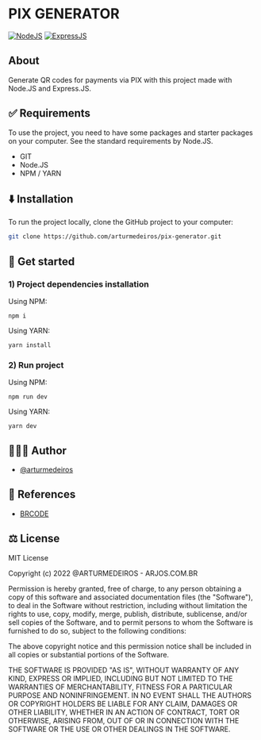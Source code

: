 # PIX GENERATOR

[![NodeJS](https://img.shields.io/badge/Node.JS-000?style=for-the-badge&logo=Node.js)](https://nodejs.org/en/)
[![ExpressJS](https://img.shields.io/badge/Express.JS-000?style=for-the-badge&logo=Express)](https://expressjs.com/pt-br/)

## About
Generate QR codes for payments via PIX with this project made with Node.JS and Express.JS.

## ✅ Requirements
To use the project, you need to have some packages and starter packages on your computer.
See the standard requirements by Node.JS.

- GIT
- Node.JS
- NPM / YARN

## ⬇️ Installation

To run the project locally, clone the GitHub project to your computer:

```bash
git clone https://github.com/arturmedeiros/pix-generator.git
```


## 🚀 Get started

### 1) Project dependencies installation

Using NPM:

```shell
npm i
```

Using YARN:

```shell
yarn install
```

### 2) Run project

Using NPM:

```shell
npm run dev
```

Using YARN:

```shell
yarn dev
```

## 🧑🏻‍💻 Author

- [@arturmedeiros](https://www.github.com/arturmedeiros)

## 📖 References

- [BRCODE](https://github.com/fbbergamo/gerador-pix)


## ⚖️ License
MIT License

Copyright (c) 2022 @ARTURMEDEIROS - ARJOS.COM.BR

Permission is hereby granted, free of charge, to any person obtaining a copy of this software and associated documentation files (the "Software"), to deal in the Software without restriction, including without limitation the rights to use, copy, modify, merge, publish, distribute, sublicense, and/or sell copies of the Software, and to permit persons to whom the Software is furnished to do so, subject to the following conditions:

The above copyright notice and this permission notice shall be included in all copies or substantial portions of the Software.

THE SOFTWARE IS PROVIDED "AS IS", WITHOUT WARRANTY OF ANY KIND, EXPRESS OR IMPLIED, INCLUDING BUT NOT LIMITED TO THE WARRANTIES OF MERCHANTABILITY, FITNESS FOR A PARTICULAR PURPOSE AND NONINFRINGEMENT. IN NO EVENT SHALL THE AUTHORS OR COPYRIGHT HOLDERS BE LIABLE FOR ANY CLAIM, DAMAGES OR OTHER LIABILITY, WHETHER IN AN ACTION OF CONTRACT, TORT OR OTHERWISE, ARISING FROM, OUT OF OR IN CONNECTION WITH THE SOFTWARE OR THE USE OR OTHER DEALINGS IN THE SOFTWARE.